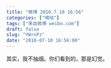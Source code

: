 ```yaml
---
title: "微博 2010.7.10 16:56"
categories: ["嘀咕"]
tags: ["来自微博 weibo.com"]
draft: false
slug: "YWrnPz"
date: "2010-07-10 16:56:00"
---
```


<p>其实，我不抽烟。你们看到的，那是幻觉。 ​​​​</p>
